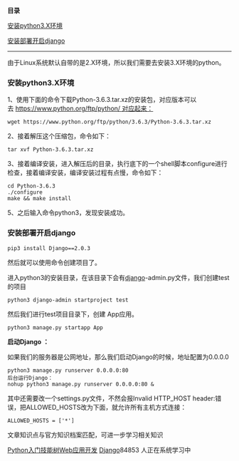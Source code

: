 **目录**

[安装python3.X环境](#t0)

[安装部署开启django](#t1)

* * *

由于Linux系统默认自带的是2.X环境，所以我们需要去安装3.X环境的python。

### 安装python3.X环境

1、使用下面的命令下载Python-3.6.3.tar.xz的安装包，对应版本可以去 https://www.python.org/ftp/python/ 对应起来：

```
wget https://www.python.org/ftp/python/3.6.3/Python-3.6.3.tar.xz
```


2、接着解压这个压缩包，命令如下：

```
tar xvf Python-3.6.3.tar.xz
```


3、接着编译安装，进入解压后的目录，执行底下的一个shell脚本configure进行检查，接着编译安装，编译安装过程有点慢，命令如下：

```
cd Python-3.6.3      
./configure      
make && make install
```


5、之后输入命令python3，发现安装成功。

### 安装部署开启django

```
pip3 install Django==2.0.3
```


然后就可以使用命令创建项目了。

进入python3的安装目录，在该目录下会有[django](https://so.csdn.net/so/search?q=django&spm=1001.2101.3001.7020)\-admin.py文件，我们创建test的项目

```
python3 django-admin startproject test
```


然后我们进行test项目目录下，创建 App应用。

```
python3 manage.py startapp App
```


**启动Django ：**

如果我们的服务器是公网地址，那么我们启动Django的时候，地址配置为0.0.0.0

```
python3 manage.py runserver 0.0.0.0:80       
后台运行Django：      
nohup python3 manage.py runserver 0.0.0.0:80 &
```


其中还需要改一个settings.py文件，不然会报Invalid HTTP\_HOST header:错误，把ALLOWED\_HOSTS改为下面，就允许所有主机方式连接：

```
ALLOWED_HOSTS = ['*']
```


文章知识点与官方知识档案匹配，可进一步学习相关知识

[Python入门技能树](https://edu.csdn.net/skill/python/python-3-137)[Web应用开发](https://edu.csdn.net/skill/python/python-3-137) [Django](https://edu.csdn.net/skill/python/python-3-137)84853 人正在系统学习中